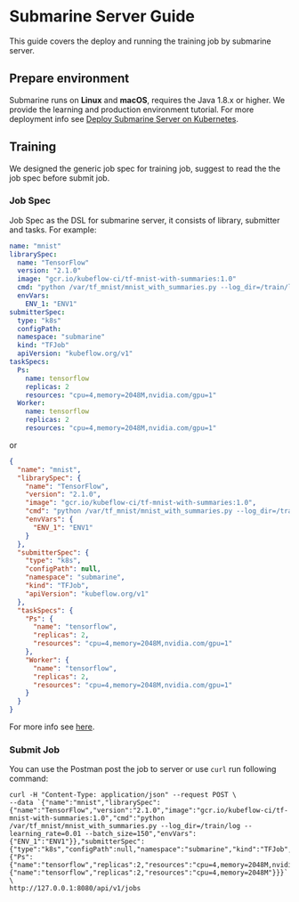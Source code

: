 <!-- 
Licensed to the Apache Software Foundation (ASF) under one
or more contributor license agreements.  See the NOTICE file
distributed with this work for additional information
regarding copyright ownership.  The ASF licenses this file
to you under the Apache License, Version 2.0 (the
"License"); you may not use this file except in compliance
with the License.  You may obtain a copy of the License at

  http://www.apache.org/licenses/LICENSE-2.0

Unless required by applicable law or agreed to in writing,
software distributed under the License is distributed on an
"AS IS" BASIS, WITHOUT WARRANTIES OR CONDITIONS OF ANY
KIND, either express or implied.  See the License for the
specific language governing permissions and limitations
under the License.
-->

# Submarine Server Guide
This guide covers the deploy and running the training job by submarine server.

## Prepare environment
Submarine runs on **Linux** and **macOS**, requires the Java 1.8.x or higher. We provide the learning and production environment tutorial. For more deployment info see [Deploy Submarine Server on Kubernetes](./setup-kubernetes.md).

## Training
We designed the generic job spec for training job, suggest to read the the job spec before submit job.

### Job Spec
Job Spec as the DSL for submarine server, it consists of library, submitter and tasks. For example:
```yaml
name: "mnist"
librarySpec:
  name: "TensorFlow"
  version: "2.1.0"
  image: "gcr.io/kubeflow-ci/tf-mnist-with-summaries:1.0"
  cmd: "python /var/tf_mnist/mnist_with_summaries.py --log_dir=/train/log --learning_rate=0.01 --batch_size=150"
  envVars:
    ENV_1: "ENV1"
submitterSpec:
  type: "k8s"
  configPath:
  namespace: "submarine"
  kind: "TFJob"
  apiVersion: "kubeflow.org/v1"
taskSpecs:
  Ps:
    name: tensorflow
    replicas: 2
    resources: "cpu=4,memory=2048M,nvidia.com/gpu=1"
  Worker:
    name: tensorflow
    replicas: 2
    resources: "cpu=4,memory=2048M,nvidia.com/gpu=1"
```
or
```json
{
  "name": "mnist",
  "librarySpec": {
    "name": "TensorFlow",
    "version": "2.1.0",
    "image": "gcr.io/kubeflow-ci/tf-mnist-with-summaries:1.0",
    "cmd": "python /var/tf_mnist/mnist_with_summaries.py --log_dir=/train/log --learning_rate=0.01 --batch_size=150",
    "envVars": {
      "ENV_1": "ENV1"
    }
  },
  "submitterSpec": {
    "type": "k8s",
    "configPath": null,
    "namespace": "submarine",
    "kind": "TFJob",
    "apiVersion": "kubeflow.org/v1"
  },
  "taskSpecs": {
    "Ps": {
      "name": "tensorflow",
      "replicas": 2,
      "resources": "cpu=4,memory=2048M,nvidia.com/gpu=1"
    },
    "Worker": {
      "name": "tensorflow",
      "replicas": 2,
      "resources": "cpu=4,memory=2048M,nvidia.com/gpu=1"
    }
  }
}
```

For more info see [here](../design/submarine-server/jobspec.md).

### Submit Job
You can use the Postman post the job to server or use `curl` run following command:
```
curl -H "Content-Type: application/json" --request POST \
--data `{"name":"mnist","librarySpec":{"name":"TensorFlow","version":"2.1.0","image":"gcr.io/kubeflow-ci/tf-mnist-with-summaries:1.0","cmd":"python /var/tf_mnist/mnist_with_summaries.py --log_dir=/train/log --learning_rate=0.01 --batch_size=150","envVars":{"ENV_1":"ENV1"}},"submitterSpec":{"type":"k8s","configPath":null,"namespace":"submarine","kind":"TFJob","apiVersion":"kubeflow.org/v1"},"taskSpecs":{"Ps":{"name":"tensorflow","replicas":2,"resources":"cpu=4,memory=2048M,nvidia.com/gpu=1"},"Worker":{"name":"tensorflow","replicas":2,"resources":"cpu=4,memory=2048M"}}}` \
http://127.0.0.1:8080/api/v1/jobs
```
